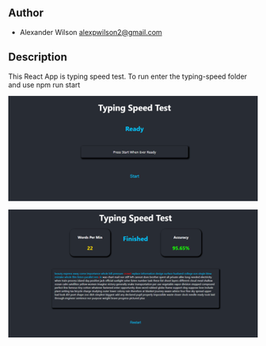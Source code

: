 
## Author

* Alexander Wilson alexpwilson2@gmail.com

## Description
This React App is typing speed test. To run enter the typing-speed folder and use 
npm run start



![alt text](https://github.com/awilson02/typingSpeed/blob/master/images/home.PNG)


![alt text](https://github.com/awilson02/typingSpeed/blob/master/images/results.PNG)


